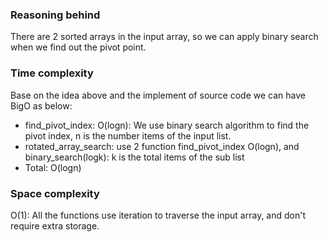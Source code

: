 <!--
Problem 2: Search in a Rotated Sorted Array

Provide an explanation for your answer, clearly organizing your thoughts into 
concise and easy-to-understand language.

Focus on explaining the reasoning behind your decisions rather than giving a 
detailed description of the code. For instance, why did you choose a particular 
data structure? Additionally, discuss the efficiency of your solution in terms 
of time and space complexity. If necessary, you can support your explanation 
with code snippets or mathematical formulas. For guidance on how to write 
formulas in markdown, refer to https://docs.github.com/en/get-started/writing-on-github/working-with-advanced-formatting/writing-mathematical-expressions.
-->
### Reasoning behind
There are 2 sorted arrays in the input array, so we can apply binary search when we find out the pivot point.

### Time complexity
Base on the idea above and the implement of source code we can have BigO as below:
- find_pivot_index: O(logn): We use binary search algorithm to find the pivot index, n is the number items of the input list.
- rotated_array_search: use 2 function find_pivot_index O(logn), and binary_search(logk): k is the total items of the sub list
- Total: O(logn)

### Space complexity
O(1): All the functions use iteration to traverse the input array, and don't require extra storage.